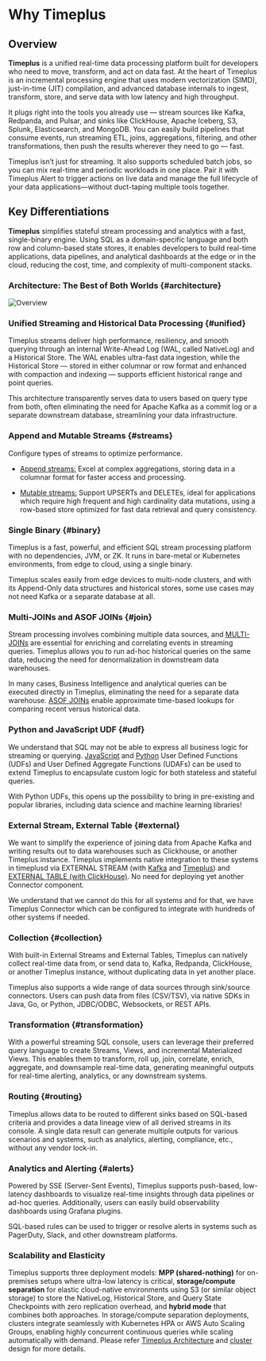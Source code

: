 # Why Timeplus

## Overview

**Timeplus** is a unified real-time data processing platform built for developers who need to move, transform, and act on data fast. At the heart of Timeplus is an incremental processing engine that uses modern vectorization (SIMD), just-in-time (JIT) compilation, and advanced database internals to ingest, transform, store, and serve data with low latency and high throughput.

It plugs right into the tools you already use — stream sources like Kafka, Redpanda, and Pulsar, and sinks like ClickHouse, Apache Iceberg, S3, Splunk, Elasticsearch, and MongoDB. You can easily build pipelines that consume events, run streaming ETL, joins, aggregations, filtering, and other transformations, then push the results wherever they need to go — fast.

Timeplus isn’t just for streaming. It also supports scheduled batch jobs, so you can mix real-time and periodic workloads in one place. Pair it with Timeplus Alert to trigger actions on live data and manage the full lifecycle of your data applications—without duct-taping multiple tools together.

## Key Differentiations

**Timeplus** simplifies stateful stream processing and analytics with a fast, single-binary engine. Using SQL as a domain-specific language and both row and column-based state stores, it enables developers to build real-time applications, data pipelines, and analytical dashboards at the edge or in the cloud, reducing the cost, time, and complexity of multi-component stacks.

### Architecture: The Best of Both Worlds {#architecture}

![Overview](/img/timeplus-product-diagram-light.jpg)

### Unified Streaming and Historical Data Processing {#unified}

Timeplus streams deliver high performance, resiliency, and smooth querying through an internal Write-Ahead Log (WAL, called NativeLog) and a Historical Store. The WAL enables ultra-fast data ingestion, while the Historical Store — stored in either columnar or row format and enhanced with compaction and indexing — supports efficient historical range and point queries.

This architecture transparently serves data to users based on query type from both, often eliminating the need for Apache Kafka as a commit log or a separate downstream database, streamlining your data infrastructure.

### Append and Mutable Streams {#streams}

Configure types of streams to optimize performance.

* [Append streams:](/append-stream)
Excel at complex aggregations, storing data in a columnar format for faster access and processing.

* [Mutable streams:](/mutable-stream) Support UPSERTs and DELETEs, ideal for applications which require high frequent and high cardinality data mutations, using a row-based store optimized for fast data retrieval and query consistency.

### Single Binary {#binary}

Timeplus is a fast, powerful, and efficient SQL stream processing platform with no dependencies, JVM, or ZK. It runs in bare-metal or Kubernetes environments, from edge to cloud, using a single binary.

Timeplus scales easily from edge devices to multi-node clusters, and with its Append-Only data structures and historical stores, some use cases may not need Kafka or a separate database at all.

### Multi-JOINs and ASOF JOINs {#join}

Stream processing involves combining multiple data sources, and [MULTI-JOINs](/streaming-joins) are essential for enriching and correlating events in streaming queries. Timeplus allows you to run ad-hoc historical queries on the same data, reducing the need for denormalization in downstream data warehouses.

In many cases, Business Intelligence and analytical queries can be executed directly in Timeplus, eliminating the need for a separate data warehouse. [ASOF JOINs](/streaming-joins) enable approximate time-based lookups for comparing recent versus historical data.

### Python and JavaScript UDF {#udf}

We understand that SQL may not be able to express all business logic for streaming or querying. [JavaScript](/js-udf) and [Python](/py-udf) User Defined Functions (UDFs) and User Defined Aggregate Functions (UDAFs) can be used to extend Timeplus to encapsulate custom logic for both stateless and stateful queries.

With Python UDFs, this opens up the possibility to bring in pre-existing and popular libraries, including data science and machine learning libraries!

### External Stream, External Table {#external}

We want to simplify the experience of joining data from Apache Kafka and writing results out to data warehouses such as Clickhouse, or another Timeplus instance. Timeplus implements native integration to these systems in timeplusd via EXTERNAL STREAM (with [Kafka](/kafka-source) and [Timeplus](/timeplus-source)) and [EXTERNAL TABLE (with ClickHouse)](/clickhouse-external-table). No need for deploying yet another Connector component.

We understand that we cannot do this for all systems and for that, we have Timeplus Connector which can be configured to integrate with hundreds of other systems if needed.

### Collection {#collection}

With built-in External Streams and External Tables, Timeplus can natively collect real-time data from, or send data to, Kafka, Redpanda, ClickHouse, or another Timeplus instance, without duplicating data in yet another place.

Timeplus also supports a wide range of data sources through sink/source connectors. Users can push data from files (CSV/TSV), via native SDKs in Java, Go, or Python, JDBC/ODBC, Websockets, or REST APIs.

### Transformation {#transformation}

With a powerful streaming SQL console, users can leverage their preferred query language to create Streams, Views, and incremental Materialized Views. This enables them to transform, roll up, join, correlate, enrich, aggregate, and downsample real-time data, generating meaningful outputs for real-time alerting, analytics, or any downstream systems.

### Routing {#routing}

Timeplus allows data to be routed to different sinks based on SQL-based criteria and provides a data lineage view of all derived streams in its console. A single data result can generate multiple outputs for various scenarios and systems, such as analytics, alerting, compliance, etc., without any vendor lock-in.

### Analytics and Alerting  {#alerts}

Powered by SSE (Server-Sent Events), Timeplus supports push-based, low-latency dashboards to visualize real-time insights through data pipelines or ad-hoc queries. Additionally, users can easily build observability dashboards using Grafana plugins.

SQL-based rules can be used to trigger or resolve alerts in systems such as PagerDuty, Slack, and other downstream platforms.

### Scalability and Elasticity 

Timeplus supports three deployment models: **MPP (shared-nothing)** for on-premises setups where ultra-low latency is critical, **storage/compute separation** for elastic cloud-native environments using S3 (or similar object storage) to store the NativeLog, Historical Store, and Query State Checkpoints with zero replication overhead, and **hybrid mode** that combines both approaches. In storage/compute separation deployments, clusters integrate seamlessly with Kubernetes HPA or AWS Auto Scaling Groups, enabling highly concurrent continuous queries while scaling automatically with demand. Please refer [Timeplus Architecture](/architecture) and [cluster](/cluster) design for more details. 
